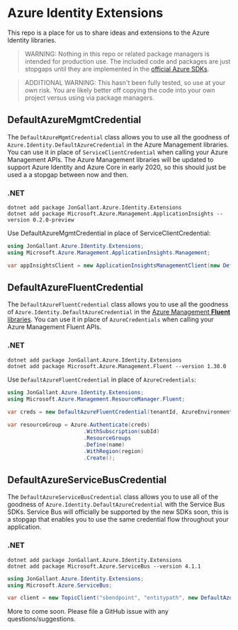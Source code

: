 # Azure Identity Extensions

This repo is a place for us to share ideas and extensions to the Azure Identity libraries.

> WARNING: Nothing in this repo or related package managers is intended for production use.  The included code and packages are just stopgaps until they are implemented in the [official Azure SDKs](https://aka.ms/sdkdocs).

> ADDITIONAL WARNING: This hasn't been fully tested, so use at your own risk.  You are likely better off copying the code into your own project versus using via package managers.

## DefaultAzureMgmtCredential

The `DefaultAzureMgmtCredential` class allows you to use all the goodness of `Azure.Identity.DefaultAzureCredential` in the Azure Management libraries. You can use it in place of `ServiceClientCredential` when calling your Azure Management APIs. The Azure Management libraries will be updated to support Azure Identity and Azure Core in early 2020, so this should just be used a a stopgap between now and then.

### .NET
```
dotnet add package JonGallant.Azure.Identity.Extensions
dotnet add package Microsoft.Azure.Management.ApplicationInsights --version 0.2.0-preview
```

Use DefaultAzureMgmtCredential in place of ServiceClientCredential:
```csharp
using JonGallant.Azure.Identity.Extensions;
using Microsoft.Azure.Management.ApplicationInsights.Management;

var appInsightsClient = new ApplicationInsightsManagementClient(new DefaultAzureMgmtCredential());
```

## DefaultAzureFluentCredential

The `DefaultAzureFluentCredential` class allows you to use all the goodness of `Azure.Identity.DefaultAzureCredential` in the [Azure Management **Fluent** libraries](https://github.com/Azure/azure-libraries-for-net). You can use it in place of `AzureCredentials` when calling your Azure Management Fluent APIs. 

### .NET

```
dotnet add package JonGallant.Azure.Identity.Extensions
dotnet add package Microsoft.Azure.Management.Fluent --version 1.30.0
```

Use `DefaultAzureFluentCredential` in place of `AzureCredentials`:

```csharp
using JonGallant.Azure.Identity.Extensions;
using Microsoft.Azure.Management.ResourceManager.Fluent;

var creds = new DefaultAzureFluentCredential(tenantId, AzureEnvironment.AzureGlobalCloud);
                       
var resourceGroup = Azure.Authenticate(creds)
                        .WithSubscription(subId)
                        .ResourceGroups
                        .Define(name)
                        .WithRegion(region)
                        .Create();
```

## DefaultAzureServiceBusCredential

The `DefaultAzureServiceBusCredential` class allows you to use all of the goodness of `Azure.Identity.DefaultAzureCredential` with the Service Bus SDKs.  Service Bus will officially be supported by the new SDKs soon, this is a stopgap that enables you to use the same credential flow throughout your application.

### .NET
```
dotnet add package JonGallant.Azure.Identity.Extensions
dotnet add package Microsoft.Azure.ServiceBus --version 4.1.1
```

```csharp
using JonGallant.Azure.Identity.Extensions;
using Microsoft.Azure.ServiceBus;

var client = new TopicClient("sbendpoint", "entitypath", new DefaultAzureServiceBusCredential());
```

More to come soon.  Please file a GitHub issue with any questions/suggestions.